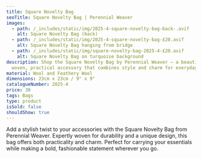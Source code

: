 ```yaml
---
title: Square Novelty Bag
seoTitle: Square Novelty Bag | Perennial Weaver
images:
  - path: /_includes/static/img/2025-4-square-novelty-bag-back-.avif
    alt: Square Novelty Bag (back)
  - path: /_includes/static/img/2025-4-square-novelty-bag-£20.avif
    alt: Square Novelty Bag hanging from bridge
  - path: /_includes/static/img/square-novelty-bag-2025-4-£20.avif
    alt: Square Novelty Bag on turquoise background
description: Shop the Square Novelty Bag by Perennial Weaver – a beautifully
  woven, practical accessory that combines style and charm for everyday use.
material: Wool and Feathery Wool
dimensions: 23cm x 23cm / 9" x 9"
catalogueNumber: 2025-4
price: 30
tags: Bags
type: product
isSold: false
shouldShow: true
---
```

Add a stylish twist to your accessories with the Square Novelty Bag from Perennial Weaver. Expertly woven for durability and a unique design, this bag offers both practicality and charm. Perfect for carrying your essentials while making a bold, fashionable statement wherever you go.
